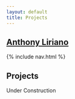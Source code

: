 ```yaml
---
layout: default
title: Projects
---
```

<section class="site-header">
    <h1 class="smallcap"><a class="site-title" href="{{ '/' | prepend: site.baseurl | prepend: site.url }}">
        Anthony Liriano
    </a></h1>
    {% include nav.html %}
</section>
<div class="container-fluid">
    <div class="row">
        <p class="fw-lighter"> 
            <h2>Projects</h2>
            Under Construction
        </p>
    </div>
</div>


